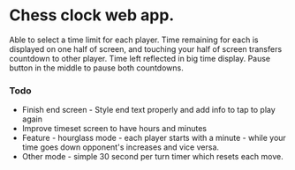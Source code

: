 # Chess clock web app.

Able to select a time limit for each player.
Time remaining for each is displayed on one half of screen, and touching your half of screen transfers countdown to other player.
Time left reflected in big time display.
Pause button in the middle to pause both countdowns.





### Todo
- Finish end screen - Style end text properly and add info to tap to play again 
- Improve timeset screen to have hours and minutes
- Feature - hourglass mode - each player starts with a minute - while your time goes down opponent's increases and vice versa.
- Other mode - simple 30 second per turn timer which resets each move.
